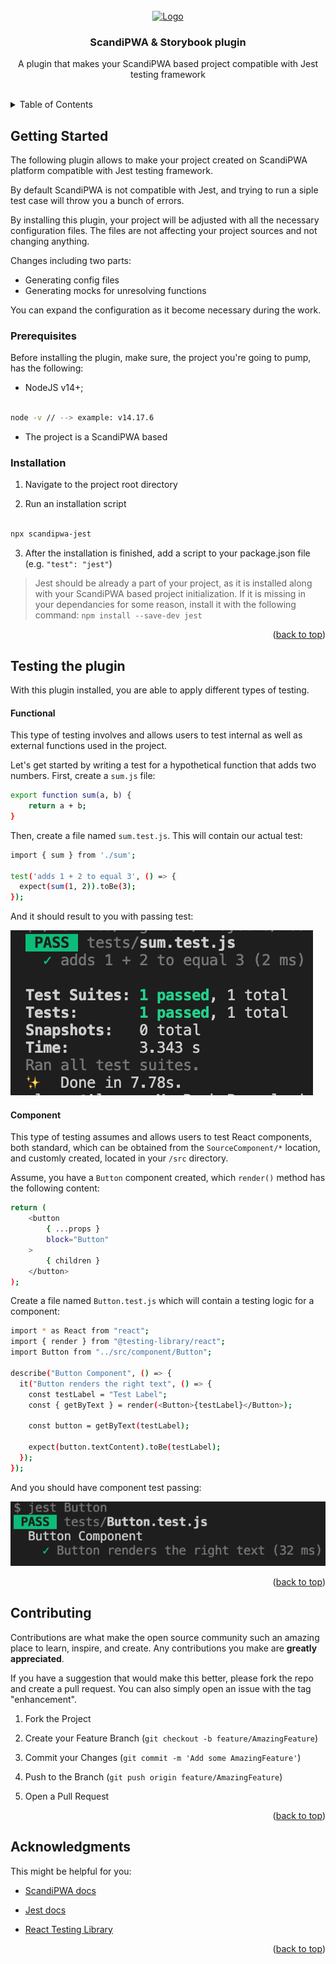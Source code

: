 
<div id="top"></div>

<!-- PROJECT LOGO -->

<br />

<div align="center">

<a href="https://www.platosolutions.io/">

<img src="https://i.ibb.co/w4v9g9d/Plato-Logo.png" alt="Logo" />

</a>

<h3 align="center">ScandiPWA & Storybook plugin</h3>

<p align="center">

A plugin that makes your ScandiPWA based project compatible with Jest testing framework

<br />

</div>

<!-- TABLE OF CONTENTS -->

<details>

<summary>Table of Contents</summary>

<ol>

<li>

<a href="#getting-started">Getting Started</a>

<ul>

<li><a href="#prerequisites">Prerequisites</a></li>

<li><a href="#installation">Installation</a></li>

</ul>

</li>

<li>

<a href="#testing-the-plugin">Testing the plugin</a>

<ul>

<li><a href="#functional">Functional</a></li>

<li><a href="#component">Component</a></li>

</ul>


</li>

<li><a href="#contributing">Contributing</a></li>

<li><a href="#acknowledgments">Acknowledgments</a></li>

</ol>

</details>

<!-- GETTING STARTED -->

##  Getting Started

The following plugin allows to make your project created on ScandiPWA platform compatible with Jest testing framework.

By default ScandiPWA is not compatible with Jest, and trying to run a siple test case will throw you a bunch of errors.

By installing this plugin, your project will be adjusted with all the necessary configuration files. The files are not affecting your project sources and not changing anything.

Changes including two parts:
* Generating config files
* Generating mocks for unresolving functions

You can expand the configuration as it become necessary during the work.


###  Prerequisites

Before installing the plugin, make sure, the project you're going to pump, has the following:

* NodeJS v14+;

```sh

node -v // --> example: v14.17.6
```

* The project is a ScandiPWA based

###  Installation

1. Navigate to the project root directory

2. Run an installation script

```sh

npx scandipwa-jest
```
3. After the installation is finished, add a script to your package.json file (e.g. `"test": "jest"`)
> Jest should be already a part of your project, as it is installed along with your ScandiPWA based project initialization. If it is missing in your dependancies for some reason, install it with the following command: `npm install --save-dev jest`

<p align="right">(<a href="#top">back to top</a>)</p>

<!-- USAGE EXAMPLES -->

##  Testing the plugin

With this plugin installed, you are able to apply different types of testing.

#### Functional
This type of testing involves and allows users to test internal as well as external functions used in the project.

Let's get started by writing a test for a hypothetical function that adds two numbers. First, create a `sum.js` file:

```sh
export function sum(a, b) {
    return a + b;
}
```

Then, create a file named `sum.test.js`. This will contain our actual test:

```sh
import { sum } from './sum';

test('adds 1 + 2 to equal 3', () => {
  expect(sum(1, 2)).toBe(3);
});
```

And it should result to you with passing test:

![Functional Test Screenshot][functional-test-screenshot]

#### Component

This type of testing assumes and allows users to test React components, both standard, which can be obtained from the `SourceComponent/*` location, and customly created, located in your `/src` directory.

Assume, you have a `Button` component created, which `render()` method has the following content:

```sh
return (
    <button
        { ...props }
        block="Button"
    >
        { children }
    </button>
);
```

Create a file named `Button.test.js` which will contain a testing logic for a component:

```sh
import * as React from "react";
import { render } from "@testing-library/react";
import Button from "../src/component/Button";

describe("Button Component", () => {
  it("Button renders the right text", () => {
    const testLabel = "Test Label";
    const { getByText } = render(<Button>{testLabel}</Button>);

    const button = getByText(testLabel);

    expect(button.textContent).toBe(testLabel);
  });
});

```

And you should have component test passing:

![Component Test Screenshot][component-test-screenshot]


<p align="right">(<a href="#top">back to top</a>)</p>

<!-- CONTRIBUTING -->

##  Contributing

Contributions are what make the open source community such an amazing place to learn, inspire, and create. Any contributions you make are **greatly appreciated**.

If you have a suggestion that would make this better, please fork the repo and create a pull request. You can also simply open an issue with the tag "enhancement".


1. Fork the Project

2. Create your Feature Branch (`git checkout -b feature/AmazingFeature`)

3. Commit your Changes (`git commit -m 'Add some AmazingFeature'`)

4. Push to the Branch (`git push origin feature/AmazingFeature`)

5. Open a Pull Request

<p align="right">(<a href="#top">back to top</a>)</p>

<!-- ACKNOWLEDGMENTS -->

##  Acknowledgments

This might be helpful for you:

* [ScandiPWA docs](https://docs.scandipwa.com/)

* [Jest docs](https://jestjs.io/docs/getting-started)

* [React Testing Library](https://testing-library.com/docs/react-testing-library/intro/)

<p align="right">(<a href="#top">back to top</a>)</p>

<!-- IMAGES LIST -->

[functional-test-screenshot]: images/functional-test.png
[component-test-screenshot]: images/component-test.png
